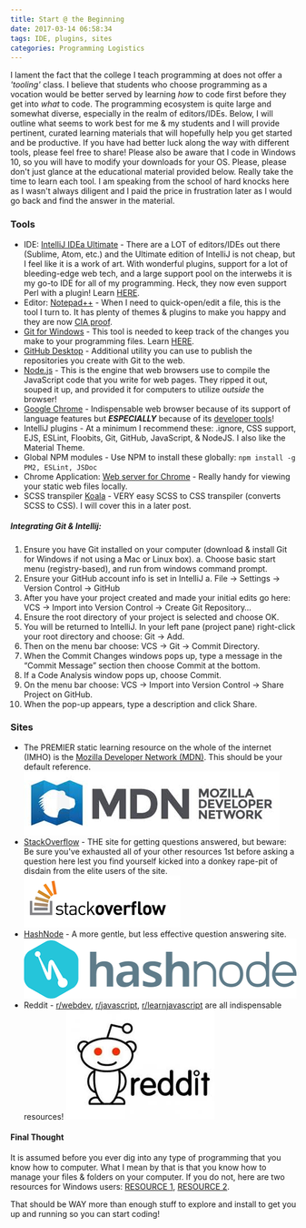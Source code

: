 ```yaml
---
title: Start @ the Beginning
date: 2017-03-14 06:58:34
tags: IDE, plugins, sites
categories: Programming Logistics
---
```


I lament the fact that the college I teach programming at does not offer a _'tooling'_ class. I believe that students who choose programming as a vocation would be better served by learning _how_ to code first before they get into _what_ to code. The programming ecosystem is quite large and somewhat diverse, especially in the realm of editors/IDEs. Below, I will outline what seems to work best for me & my students and I will provide pertinent, curated learning materials that will hopefully help you get started and be productive. If you have had better luck along the way with different tools, please feel free to share! Please also be aware that I code in Windows 10, so you will have to modify your downloads for your OS. Please, please don't just glance at the educational material provided below. Really take the time to learn each tool. I am speaking from the school of hard knocks here as I wasn't always diligent and I paid the price in frustration later as I would go back and find the answer in the material. 

### Tools

* IDE: [IntelliJ IDEa Ultimate](http://www.jetbrains.com/idea/download) - There are a LOT of editors/IDEs out there (Sublime, Atom, etc.) and the Ultimate edition of IntelliJ is not cheap, but I feel like it is a work of art. With wonderful plugins, support for a lot of bleeding-edge web tech, and a large support pool on the interwebs it is my go-to IDE for all of my programming. Heck, they now even support Perl with a plugin! Learn [HERE](http://blog.jetbrains.com/idea/2015/06/new-courseware-for-intellij-idea/).
* Editor: [Notepad++](http://notepad-plus-plus.org/download/v7.3.3.html) - When I need to quick-open/edit a file, this is the tool I turn to. It has plenty of themes & plugins to make you happy and they are now [CIA proof](http://notepad-plus-plus.org/news/notepad-7.3.3-fix-cia-hacking-issue.html).
* [Git for Windows](http://git-scm.com/download/win) - This tool is needed to keep track of the changes you make to your programming files. Learn [HERE](http://www.udacity.com/course/how-to-use-git-and-github--ud775).
* [GitHub Desktop](http://desktop.github.com) - Additional utility you can use to publish the repositories you create with Git to the web.
* [Node.js](http://nodejs.org) - This is the engine that web browsers use to compile the JavaScript code that you write for web pages. They ripped it out, souped it up, and provided it for computers to utilize _outside_ the browser!
* [Google Chrome](https://www.google.com/intl/en/chrome/browser/desktop/index.html?standalone=1) - Indispensable web browser because of its support of language features but _**ESPECIALLY**_ because of its [developer tools](https://developers.google.com/web/tools/chrome-devtools/)!
* IntelliJ plugins - At a minimum I recommend these: .ignore, CSS support, EJS, ESLint, Floobits, Git, GitHub, JavaScript, & NodeJS. I also like the Material Theme.
* Global NPM modules - Use NPM to install these globally: ```npm install -g PM2, ESLint, JSDoc```
* Chrome Application: [Web server for Chrome](http://chrome.google.com/webstore/detail/web-server-for-chrome/ofhbbkphhbklhfoeikjpcbhemlocgigb) - Really handy for viewing your static web files locally.
* SCSS transpiler [Koala](http://koala-app.com/) - VERY easy SCSS to CSS transpiler (converts SCSS to CSS). I will cover this in a later post.

##### Integrating Git & Intellij:
1. Ensure you have Git installed on your computer (download & install Git for Windows if not using a Mac or Linux box). a. Choose basic start menu (registry-based), and run from windows command prompt.
2. Ensure your GitHub account info is set in IntelliJ a. File -> Settings -> Version Control -> GitHub
3. After you have your project created and made your initial edits go here: VCS -> Import into Version Control -> Create Git Repository…
4. Ensure the root directory of your project is selected and choose OK.
5. You will be returned to IntelliJ. In your left pane (project pane) right-click your root directory and choose: Git -> Add.
6. Then on the menu bar choose: VCS -> Git -> Commit Directory.
7. When the Commit Changes windows pops up, type a message in the “Commit Message” section then choose Commit at the bottom.
8. If a Code Analysis window pops up, choose Commit.
9. On the menu bar choose: VCS -> Import into Version Control -> Share Project on GitHub.
10. When the pop-up appears, type a description and click Share.

### Sites

* The PREMIER static learning resource on the whole of the internet (IMHO) is the [Mozilla Developer Network (MDN)](https://developer.mozilla.org/en-US/docs/Web). This should be your default reference.  
![MDN](/stuff/mdn.jpg)
* [StackOverflow](http://stackoverflow.com) - THE site for getting questions answered, but beware: Be sure you've exhausted all of your other resources 1st before asking a question here lest you find yourself kicked into a donkey rape-pit of disdain from the elite users of the site.
![Stack Overflow](/stuff/stackoverflow.png)
* [HashNode](https://hashnode.com/) - A more gentle, but less effective question answering site.
![HashNode](/stuff/hashnode.png)
* Reddit - [r/webdev](https://www.reddit.com/r/webdev/), [r/javascript](https://www.reddit.com/r/javascript/), [r/learnjavascript](https://www.reddit.com/r/learnjavascript/) are all indispensable resources!
![Reddit](/stuff/reddit.jpg)


#### Final Thought

It is assumed before you ever dig into any type of programming that you know how to computer. What I mean by that is that you know how to manage your files & folders on your computer. If you do not, here are two resources for Windows users: [RESOURCE 1](http://www.quepublishing.com/articles/article.aspx?p=2163343), [RESOURCE 2](https://www.groovypost.com/howto/windows-10-files-folders-file-explorer/).

That should be WAY more than enough stuff to explore and install to get you up and running so you can start coding!